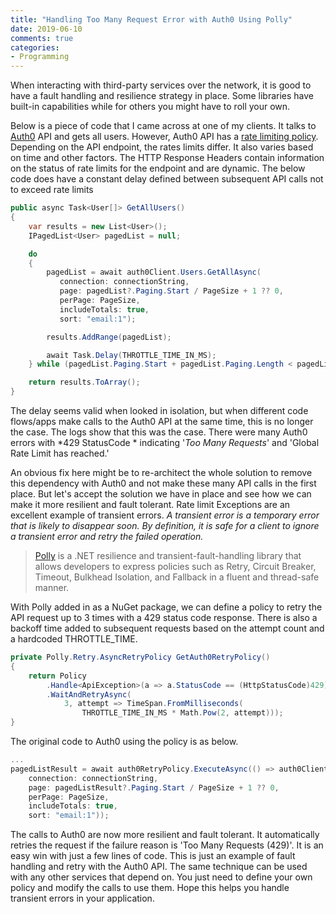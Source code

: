 ```yaml
---
title: "Handling Too Many Request Error with Auth0 Using Polly"
date: 2019-06-10
comments: true
categories: 
- Programming
---
```


When interacting with third-party services over the network, it is good to have a fault handling and resilience strategy in place.  Some libraries have built-in capabilities while for others you might have to roll your own. 

Below is a piece of code that I came across at one of my clients. It talks to [Auth0](https://auth0.com/) API and gets all users. However, Auth0 API has a [rate limiting policy](https://auth0.com/docs/policies/rate-limits). Depending on the API endpoint, the rates limits differ. It also varies based on time and other factors. The HTTP Response Headers contain information on the status of rate limits for the endpoint and are dynamic. The below code does have a constant delay defined between subsequent API calls not to exceed rate limits

``` csharp
public async Task<User[]> GetAllUsers()
{
    var results = new List<User>();
    IPagedList<User> pagedList = null;

    do
    {
        pagedList = await auth0Client.Users.GetAllAsync(
           connection: connectionString,
           page: pagedList?.Paging.Start / PageSize + 1 ?? 0,
           perPage: PageSize,
           includeTotals: true,
           sort: "email:1");

        results.AddRange(pagedList);

        await Task.Delay(THROTTLE_TIME_IN_MS);
    } while (pagedList.Paging.Start + pagedList.Paging.Length < pagedList.Paging.Total);

    return results.ToArray();
}
```
The delay seems valid when looked in isolation, but when different code flows/apps make calls to the Auth0 API at the same time, this is no longer the case. The logs show that this was the case. There were many Auth0 errors with *429 StatusCode * indicating '*Too Many Requests*' and 'Global Rate Limit has reached.'

An obvious fix here might be to re-architect the whole solution to remove this dependency with Auth0 and not make these many API calls in the first place. But let's accept the solution we have in place and see how we can make it more resilient and fault tolerant. Rate limit Exceptions are an excellent example of transient errors. *A transient error is a temporary error that is likely to disappear soon. By definition, it is safe for a client to ignore a transient error and retry the failed operation.*

> [Polly](http://www.thepollyproject.org/) is a .NET resilience and transient-fault-handling library that allows developers to express policies such as Retry, Circuit Breaker, Timeout, Bulkhead Isolation, and Fallback in a fluent and thread-safe manner.

With Polly added in as a NuGet package, we can define a  policy to retry the API request up to 3 times with a 429 status code response. There is also a backoff time added to subsequent requests based on the attempt count and a hardcoded THROTTLE_TIME.

``` csharp
private Polly.Retry.AsyncRetryPolicy GetAuth0RetryPolicy()
{
    return Policy
        .Handle<ApiException>(a => a.StatusCode == (HttpStatusCode)429)
        .WaitAndRetryAsync(
            3, attempt => TimeSpan.FromMilliseconds(
                THROTTLE_TIME_IN_MS * Math.Pow(2, attempt)));
}
```

The original code to Auth0 using the policy is as below.

``` csharp
...
pagedListResult = await auth0RetryPolicy.ExecuteAsync(() => auth0Client.Users.GetAllAsync(
    connection: connectionString,
    page: pagedListResult?.Paging.Start / PageSize + 1 ?? 0,
    perPage: PageSize,
    includeTotals: true,
    sort: "email:1"));
```

The calls to Auth0 are now more resilient and fault tolerant. It automatically retries the request if the failure reason is 'Too Many Requests (429)'. It is an easy win with just a few lines of code. This is just an example of fault handling and retry with the Auth0 API. The same technique can be used with any other services that depend on. You just need to define your own policy and modify the calls to use them. Hope this helps you handle transient errors in your application. 